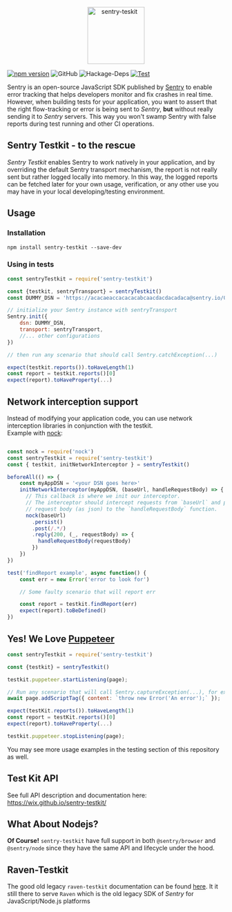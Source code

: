 <p align="center">
    <img alt="sentry-teskit" src="./docs/logo/Sentry_github.svg" height="132">
</p>


[![npm version](https://badge.fury.io/js/sentry-testkit.svg)](https://badge.fury.io/js/sentry-testkit)
![GitHub](https://img.shields.io/github/license/mashape/apistatus.svg?style=popout)
![Hackage-Deps](https://img.shields.io/hackage-deps/v/lens.svg)
[![Test](https://github.com/wix/sentry-testkit/workflows/Test/badge.svg)](https://github.com/wix/sentry-testkit/actions)

Sentry is an open-source JavaScript SDK published by [Sentry](https://sentry.io/welcome/) to enable error tracking that helps developers monitor and fix crashes in real time.<br>
However, when building tests for your application, you want to assert that the right flow-tracking or error is being sent to *Sentry*, **but** without really sending it to *Sentry* servers. This way you won't swamp Sentry with false reports during test running and other CI operations.

## Sentry Testkit - to the rescue
*Sentry Testkit* enables Sentry to work natively in your application, and by overriding the default Sentry transport mechanism, the report is not really sent but rather logged locally into memory. In this way, the logged reports can be fetched later for your own usage, verification, or any other use you may have in your local developing/testing environment.


## Usage
### Installation
```
npm install sentry-testkit --save-dev
```

### Using in tests
```javascript
const sentryTestkit = require('sentry-testkit')

const {testkit, sentryTransport} = sentryTestkit()
const DUMMY_DSN = 'https://acacaeaccacacacabcaacdacdacadaca@sentry.io/000001';

// initialize your Sentry instance with sentryTransport
Sentry.init({
    dsn: DUMMY_DSN,
    transport: sentryTransport,
    //... other configurations
})

// then run any scenario that should call Sentry.catchException(...)

expect(testkit.reports()).toHaveLength(1)
const report = testkit.reports()[0]
expect(report).toHaveProperty(...)
```

## Network interception support
Instead of modifying your application code, you can use network interception libraries in conjunction with the testkit.\
Example with [nock](https://github.com/nock/nock):
```javascript

const nock = require('nock')
const sentryTestkit = require('sentry-testkit')
const { testkit, initNetworkInterceptor } = sentryTestkit()

beforeAll(() => {
    const myAppDSN = '<your DSN goes here>'
    initNetworkInterceptor(myAppDSN, (baseUrl, handleRequestBody) => {
      // This callback is where we init our interceptor.
      // The interceptor should intercept requests from `baseUrl` and pass the
      // request body (as json) to the `handleRequestBody` function.
      nock(baseUrl)
        .persist()
        .post(/.*/)
        .reply(200, (_, requestBody) => {
          handleRequestBody(requestBody)
        })
    })
})

test('findReport example', async function() {
    const err = new Error('error to look for')

    // Some faulty scenario that will report err

    const report = testkit.findReport(err)
    expect(report).toBeDefined()
})
```

## Yes! We Love [Puppeteer](https://pptr.dev/)
```javascript
const sentryTestkit = require('sentry-testkit')

const {testkit} = sentryTestkit()

testkit.puppeteer.startListening(page);

// Run any scenario that will call Sentry.captureException(...), for example:
await page.addScriptTag({ content: `throw new Error('An error');` });

expect(testKit.reports()).toHaveLength(1)
const report = testKit.reports()[0]
expect(report).toHaveProperty(...)

testkit.puppeteer.stopListening(page);
```

You may see more usage examples in the testing section of this repository as well.

## Test Kit API
See full API description and documentation here: https://wix.github.io/sentry-testkit/

## What About Nodejs?
**Of Course!**
`sentry-testkit` have full support in both `@sentry/browser` and `@sentry/node` since they have the same API and lifecycle under the hood.

## Raven-Testkit
The good old legacy `raven-testkit` documentation can be found [here](LEGACY_API.md). It it still there to serve `Raven` which is the old legacy SDK of *Sentry* for JavaScript/Node.js platforms
